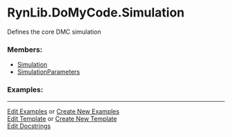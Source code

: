 # <a id="RynLib.DoMyCode.Simulation">RynLib.DoMyCode.Simulation</a>
    
Defines the core DMC simulation

### Members:

  - [Simulation](Simulation/Simulation.md)
  - [SimulationParameters](Simulation/SimulationParameters.md)

### Examples:



___

[Edit Examples](https://github.com/McCoyGroup/References/edit/gh-pages/Documentation/examples/RynLib/DoMyCode/Simulation.md) or 
[Create New Examples](https://github.com/McCoyGroup/References/new/gh-pages/?filename=Documentation/examples/RynLib/DoMyCode/Simulation.md) <br/>
[Edit Template](https://github.com/McCoyGroup/References/edit/gh-pages/Documentation/templates/RynLib/DoMyCode/Simulation.md) or 
[Create New Template](https://github.com/McCoyGroup/References/new/gh-pages/?filename=Documentation/templates/RynLib/DoMyCode/Simulation.md) <br/>
[Edit Docstrings](https://github.com/McCoyGroup/RynLib/edit/master/DoMyCode/Simulation/__init__.py?message=Update%20Docs)